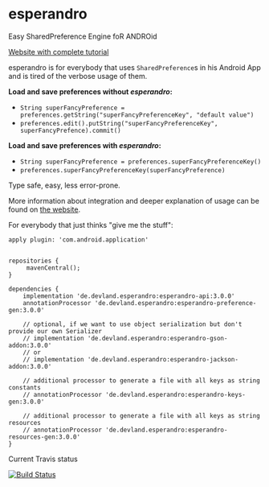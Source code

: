 esperandro
==========

Easy SharedPreference Engine foR ANDROid

[Website with complete tutorial](http://dkunzler.github.io/esperandro)

esperandro is for everybody that uses `SharedPreference`s in his Android App and is tired of the verbose usage of them.

**Load and save preferences without *esperandro*:**

* `String superFancyPreference = preferences.getString("superFancyPreferenceKey", "default value")`
* `preferences.edit().putString("superFancyPreferenceKey", superFancyPrefence).commit()`



**Load and save preferences with *esperandro*:**

* `String superFancyPreference = preferences.superFancyPreferenceKey()`
* `preferences.superFancyPreferenceKey(superFancyPreference)`

Type safe, easy, less error-prone.

More information about integration and deeper explanation of usage can be found on [the website](http://dkunzler.github.io/esperandro).

For everybody that just thinks "give me the stuff":

    apply plugin: 'com.android.application'


    repositories {
         mavenCentral();
    }

    dependencies {
        implementation 'de.devland.esperandro:esperandro-api:3.0.0'
        annotationProcessor 'de.devland.esperandro:esperandro-preference-gen:3.0.0'

        // optional, if we want to use object serialization but don't provide our own Serializer
        // implementation 'de.devland.esperandro:esperandro-gson-addon:3.0.0'
        // or
        // implementation 'de.devland.esperandro:esperandro-jackson-addon:3.0.0'
        
        // additional processor to generate a file with all keys as string constants
        // annotationProcessor 'de.devland.esperandro:esperandro-keys-gen:3.0.0'
        
        // additional processor to generate a file with all keys as string resources
        // annotationProcessor 'de.devland.esperandro:esperandro-resources-gen:3.0.0'
    }
    
Current Travis status

[![Build Status](https://api.travis-ci.org/dkunzler/esperandro.png?branch=master)](https://travis-ci.org/dkunzler/esperandro)
